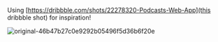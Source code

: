 Using [https://dribbble.com/shots/22278320-Podcasts-Web-App](this dribbble shot) for inspiration!

![original-46b47b27c0e9292b05496f5d36b6f20e](https://github.com/joshualan/podcasts-web-app/assets/4478742/7eb27849-bd3a-42a5-b2fa-7c033a6dc0ef)
